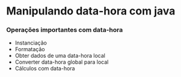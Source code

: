 # Manipulando data-hora com java

### Operações importantes com data-hora
 * Instanciação
 * Formatação
 * Obter dados de uma data-hora local
 * Converter data-hora global para local
 * Cálculos com data-hora
